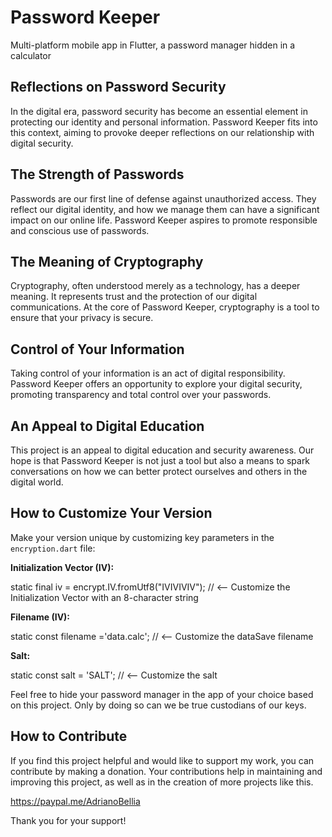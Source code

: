 # Password Keeper

Multi-platform mobile app in Flutter, a password manager hidden in a calculator

## Reflections on Password Security

In the digital era, password security has become an essential element in protecting our identity and personal information. Password Keeper fits into this context, aiming to provoke deeper reflections on our relationship with digital security.

## The Strength of Passwords

Passwords are our first line of defense against unauthorized access. They reflect our digital identity, and how we manage them can have a significant impact on our online life. Password Keeper aspires to promote responsible and conscious use of passwords.

## The Meaning of Cryptography

Cryptography, often understood merely as a technology, has a deeper meaning. It represents trust and the protection of our digital communications. At the core of Password Keeper, cryptography is a tool to ensure that your privacy is secure.

## Control of Your Information

Taking control of your information is an act of digital responsibility. Password Keeper offers an opportunity to explore your digital security, promoting transparency and total control over your passwords.

## An Appeal to Digital Education

This project is an appeal to digital education and security awareness. Our hope is that Password Keeper is not just a tool but also a means to spark conversations on how we can better protect ourselves and others in the digital world.

## How to Customize Your Version

Make your version unique by customizing key parameters in the `encryption.dart` file:

**Initialization Vector (IV):**

static final iv = encrypt.IV.fromUtf8("IVIVIVIV");  // <-- Customize the Initialization Vector with an 8-character string

**Filename (IV):**

static const filename ='data.calc';                 // <-- Customize the dataSave filename

**Salt:**

static const salt = 'SALT';                         // <-- Customize the salt

Feel free to hide your password manager in the app of your choice based on this project. Only by doing so can we be true custodians of our keys.

## How to Contribute

If you find this project helpful and would like to support my work, you can contribute by making a donation. Your contributions help in maintaining and improving this project, as well as in the creation of more projects like this.

https://paypal.me/AdrianoBellia

Thank you for your support!